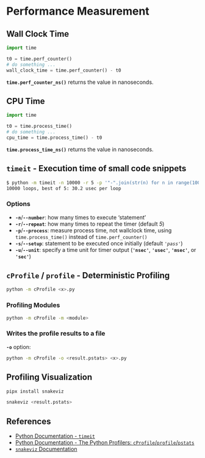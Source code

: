 # Performance Measurement

## Wall Clock Time

```python
import time

t0 = time.perf_counter()
# do something ...
wall_clock_time = time.perf_counter() - t0
```

**`time.perf_counter_ns()`** returns the value in nanoseconds.

## CPU Time

```python
import time

t0 = time.process_time()
# do something ...
cpu_time = time.process_time() - t0
```

**`time.process_time_ns()`** returns the value in nanoseconds.

## `timeit` - Execution time of small code snippets

```bash
$ python -m timeit -n 10000 -r 5 -p '"-".join(str(n) for n in range(100))'
10000 loops, best of 5: 30.2 usec per loop
```

### Options

- **`-n`**/**`--number`**: how many times to execute ‘statement’
- **`-r`**/**`--repeat`**: how many times to repeat the timer (default *5*)
- **`-p`**/**`--process`**: measure process time, not wallclock time,
using `time.process_time()` instead of `time.perf_counter()`
- **`-s`**/**`--setup`**: statement to be executed once initially (default *`'pass'`*)
- **`-u`**/**`--unit`**: specify a time unit for timer output
(**`'nsec'`**, **`'usec'`**, **`'msec'`**, or **`'sec'`**)

## `cProfile` / `profile` - Deterministic Profiling

```bash
python -m cProfile <x>.py
```

### Profiling Modules

```bash
python -m cProfile -m <module>
```

### Writes the profile results to a file

**`-o`** option:

```bash
python -m cProfile -o <result.pstats> <x>.py
```

## Profiling Visualization

```bash
pipx install snakeviz
```

```bash
snakeviz <result.pstats>
```

## References

- [Python Documentation - `timeit`](https://docs.python.org/3/library/timeit.html)
- [Python Documentation - The Python Profilers: `cProfile`/`profile`/`pstats`](https://docs.python.org/3/library/profile.html)
- [`snakeviz` Documentation](https://jiffyclub.github.io/snakeviz/)
